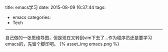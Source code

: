 title: emacs学习
date: 2015-08-09 16:37:44
tags:
- emacs
categories:
- Tech
---
自己做的一张思维导图，但是现在又转到vim下去了...作为程序员还是要学习emacs的，先留个脚印吧。
{% asset_img emacs.png %}
